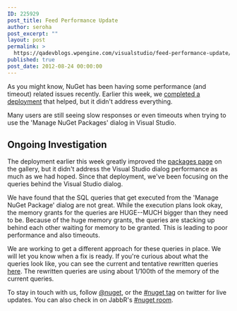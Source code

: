 ```yaml
---
ID: 225929
post_title: Feed Performance Update
author: seroha
post_excerpt: ""
layout: post
permalink: >
  https://qadevblogs.wpengine.com/visualstudio/feed-performance-update/
published: true
post_date: 2012-08-24 00:00:00
---
```

As you might know, NuGet has been having some performance (and timeout) related issues recently. Earlier this week, we [completed a deployment][1] that helped, but it didn't address everything.

Many users are still seeing slow responses or even timeouts when trying to use the 'Manage NuGet Packages' dialog in Visual Studio.

## Ongoing Investigation

The deployment earlier this week greatly improved the [packages page][2] on the gallery, but it didn't address the Visual Studio dialog performance as much as we had hoped. Since that deployment, we've been focusing on the queries behind the Visual Studio dialog.

We have found that the SQL queries that get executed from the 'Manage NuGet Package' dialog are not great. While the execution plans look okay, the memory grants for the queries are HUGE--MUCH bigger than they need to be. Because of the huge memory grants, the queries are stacking up behind each other waiting for memory to be granted. This is leading to poor performance and also timeouts.

We are working to get a different approach for these queries in place. We will let you know when a fix is ready. If you're curious about what the queries look like, you can see the current and tentative rewritten queries [here][3]. The rewritten queries are using about 1/100th of the memory of the current queries.

To stay in touch with us, follow [@nuget][4], or the [#nuget tag][5] on twitter for live updates. You can also check in on JabbR's [#nuget room][6].

 [1]: http://blog.nuget.org/20120822/nuget-expected-downtime-completed.html
 [2]: http://nuget.org/packages
 [3]: https://gist.github.com/3442185
 [4]: http://twitter.com/nuget
 [5]: https://twitter.com/#!/search/%23nuget
 [6]: http://jabbr.net/#/rooms/nuget